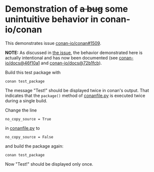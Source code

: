 # Demonstration of ~~a bug~~ some unintuitive behavior in conan-io/conan

This demonstrates issue [conan-io/conan#1509].

**NOTE:**
As discussed in [the issue][conan-io/conan#1509],
the behavior demonstrated here is actually intentional and has now been
documented (see [conan-io/docs@46f10a1] and [conan-io/docs@72b1fcb]).

Build this test package with

    conan test_package

The message "Test!" should be displayed twice in conan's output.
That indicates that the `package()` method of [conanfile.py](conanfile.py)
is executed twice during a single build.

Change the line

    no_copy_source = True
    
in [conanfile.py](conanfile.py) to

    no_copy_source = False

and build the package again:

    conan test_package

Now "Test!" should be displayed only once.

[conan-io/conan#1509]: https://github.com/conan-io/conan/issues/1509
[conan-io/docs@46f10a1]: https://github.com/conan-io/docs/commit/46f10a1e7ea050f661021a175835e303e329a0fe
[conan-io/docs@72b1fcb]: https://github.com/conan-io/docs/commit/72b1fcbee094a33299567b11c0424874e5905aea
